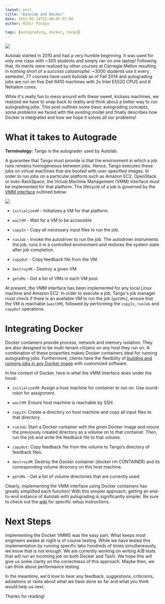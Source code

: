 ```yaml
---
layout: post
title: "Autolab and Docker"
date: 2015-05-24T22:40:07-07:00
author: Mihir Pandya

tags: [autograding, docker, tango]
---
```


![]({{site.baseurl}}/assets/docker.svg)

Autolab started in 2010 and had a very humble beginning. It was used for only one class with ~300 students and simply ran on one laptop! Following that, its merits were realized by other courses at Carnegie Mellon resulting in nothing short of a *success catastrophe*: ~3000 students use it every semester, 77 courses have used Autolab as of Fall 2014 and autograding jobs are run on five Dell R410 machines with 2x Intel E5520 CPUS and 8 Nehalem cores.

While it's really fun to mess around with these sweet, kickass machines, we realized we have to snap back to reality and think about a better way to run autograding jobs. This post outlines some basic autograding concepts, some problems we faced with the existing model and finally describes how Docker is integrated and how we hope it solves all our problems!

# What it takes to Autograde

__Terminology:__ Tango is the autograder used by Autolab.

A guarantee that Tango must provide is that the environment in which a job runs remains homogeneous between jobs. Hence, Tango executes these jobs on virtual machines that are booted with user-specified images. In order to run jobs on a particular platform such as Amazon EC2, OpenStack or even RackSpace, the Virtual Machine Management (VMM) interface must be implemented for that platform. The lifecycle of a job is governed by the [VMM interface][gh-sample-code] outlined below:

![]({{site.baseurl}}/assets/autograde.svg)

* `initializeVM` - Initializes a VM for that platform.

* `waitVM` - Wait for a VM to be accessible

* `copyIn` - Copy all necessary input files to run the job.

* `runJob` - Invoke the autodriver to run the job. The autodriver instruments the job, runs it in a controlled environment and restores the system state after job completion.

* `copyOut` - Copy feedback file from the VM.

* `destroyVM` - Destroy a given VM.

* `getVMs` - Get a list of VMs in each VM pool.

At present, the VMM interface has been implemented for any local Linux machine and Amazon EC2. In order to execute a job, Tango's job manager must check if there is an available VM to run the job (`getVMs`), ensure that the VM is reachable (`waitVM`), followed by performing the `copyIn`, `runJob` and `copyOut` operations.

# Integrating Docker

Docker containers provide process, network and memory isolation. They are also designed to be multi-tenant citizens on any host they run on. A combination of these properties makes Docker containers ideal for running autograding jobs. Furthermore, clients have the flexibility of [building and running jobs in any Docker image][docker-img] with customized software.

In the context of Docker, here is what the VMM interface does under the hood:

* `initializeVM`: Assign a host machine for container to run on. Use round-robin for assignment.

* `waitVM`: Ensure host machine is reachable by SSH.

* `copyIn`: Create a directory on host machine and copy all input files to that directory.

* `runJob`: Start a Docker container with the given Docker image and mount the previously created directory as a volume on to that container. Then, run the job and write the feedback file to that volume.
* `copyOut`: Copy feedback file from the volume to Tango’s directory of feedback files.

* `destroyVM`: Destroy the Docker container (docker rm CONTAINER) and its corresponding volume directory on this host machine.

* `getVMs` - Get a list of volume directories that are currently used.

Clearly, implementing the VMM interface using Docker containers has greatly simplified each function! With this simpler approach, getting an end-to-end instance of Autolab with autograding is significantly simpler. Be sure to check out the [wiki][gh-docker-wiki] for specific setup instructions.

# Next Steps

Implementing the Docker VMMS was the easy part. What keeps most engineers awake at night is of course testing. While we have tested this implementation by running specific labs hundreds of times simultaneously, we know that is not enough. We are currently working on writing A/B tests that will run an incoming job on both Docker and Tashi. We hope this will give us some clarity on the correctness of this approach. Maybe then, we can think about performance testing. 

In the meantime, we'd love to hear any feedback, suggestions, criticisms, adulations or rants about what we have done so far and what you think would help us next.

Thanks for reading!

[hello-world]: http://autolab.github.io/2015/03/autolab-autograding-for-all/
[gh-autolab]: https://github.com/autolab/Autolab
[docker-img]: https://docs.docker.com/userguide/dockerimages/
[gh-docker]: https://github.com/autolab/Tango/releases/tag/v1.1.0
[gh-docker-wiki]: https://github.com/autolab/Tango/wiki/Tango-with-Docker
[gh-sample-code]: https://github.com/autolab/Tango/blob/master/vmms/localDocker.py
[gh-tashi]: https://github.com/apache/tashi